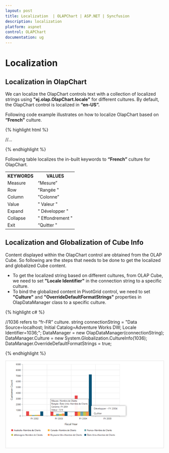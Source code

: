 ```yaml
---
layout: post
title: Localization  | OLAPChart | ASP.NET | Syncfusion
description: localization 
platform: aspnet
control: OLAPChart
documentation: ug
---
```


# Localization

## Localization in OlapChart

We can localize the OlapChart controls text with a collection of localized strings using **"ej.olap.OlapChart.locale"** for different cultures. By default, the OlapChart control is localized in **“en-US”.**

Following code example illustrates on how to localize OlapChart based on **“French”** culture.

{% highlight html %}

<html>
//...

<body>
    <ej:OlapChart ID="OlapChart1" runat="server" Url="../wcf/OlapChartService.svc" Locale="fr-FR" ClientIDMode="Static">
    <Size Width="950px" Height="460px"></Size>
    </ej:OlapChart>
    <script type="text/javascript">
        ej.olap.OlapChart.locale["fr-FR"] = {
            Measure: "Mesure",
            Row: "Rangée",
            Column: "Colonne",
            Value: "Valeur",
            Expand: "Développer",
            Collapse: "Effondrement",
            Exit: "Quitter"
        };
    </script>
</body>

</html>

{% endhighlight %}

Following table localizes the in-built keywords to **“French”** culture for OlapChart.

<table>
<tr>
<th>
KEYWORDS</th><th>
VALUES</th></tr>
<tr>
<td>
Measure</td><td>
“Mesure”</td></tr>
<tr>
<td>
Row</td><td>
"Rangée "</td></tr>
<tr>
<td>
Column</td><td>
"Colonne”</td></tr>
<tr>
<td>
Value</td><td>
" Valeur "</td></tr>
<tr>
<td>
Expand</td><td>
" Développer "</td></tr>
<tr>
<td>
Collapse</td><td>
" Effondrement "</td></tr>
<tr>
<td>
Exit</td><td>
“Quitter "</td></tr>
</table>

## Localization and Globalization of Cube Info

Content displayed within the OlapChart control are obtained from the OLAP Cube. So following are the steps that needs to be done to get the localized and globalized Cube content.

* To get the localized string based on different cultures, from OLAP Cube, we need to set **"Locale Identifier"** in the connection string to a specific culture. 
* To bind the globalized content in PivotGrid control, we need to set **"Culture"** and **"OverrideDefaultFormatStrings"** properties in OlapDataManager class to a specific culture. 
 
 {% highlight c# %}

//1036 refers to “fr-FR” culture.
string connectionString = "Data Source=localhost; Initial Catalog=Adventure Works DW; Locale Identifier=1036;";
DataManager = new OlapDataManager(connectionString);
DataManager.Culture = new System.Globalization.CultureInfo(1036);
DataManager.OverrideDefaultFormatStrings = true;

{% endhighlight %}

![](Localization-and-Translation-support_images/Localization-and-Translation-support_img1.png) 